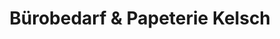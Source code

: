 ---
title: "Bürobedarf & Papeterie Kelsch"
url: /suessen/buerobedarf-und-papeterie-kelsch/
shop: Kopieren
---